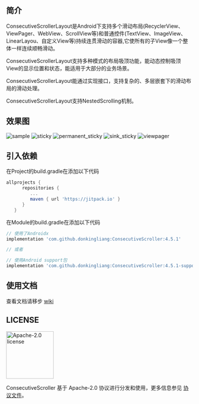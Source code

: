 ## 简介

ConsecutiveScrollerLayout是Android下支持多个滑动布局(RecyclerView、ViewPager、WebView、ScrollView等)和普通控件(TextView、ImageView、LinearLayou、自定义View等)持续连贯滑动的容器,它使所有的子View像一个整体一样连续顺畅滑动。

ConsecutiveScrollerLayout支持多种模式的布局吸顶功能，能动态控制吸顶View的显示位置和状态，能适用于大部分的业务场景。

ConsecutiveScrollerLayout能通过实现接口，支持复杂的、多层嵌套下的滑动布局的滑动处理。

ConsecutiveScrollerLayout支持NestedScrolling机制。

## 效果图

![sample](https://upload-images.jianshu.io/upload_images/2365010-1d0ebf289428ce8c.gif?imageMogr2/auto-orient/strip) 
![sticky](https://upload-images.jianshu.io/upload_images/2365010-f2b64d20022d2566.gif?imageMogr2/auto-orient/strip)
![permanent_sticky](https://github.com/donkingliang/ConsecutiveScroller/blob/master/image/permanent_sticky.gif?raw=true)
![sink_sticky](https://github.com/donkingliang/ConsecutiveScroller/blob/master/image/sink_sticky.gif?raw=true)
![viewpager](https://github.com/donkingliang/ConsecutiveScroller/blob/master/image/viewpager.gif?raw=true)

## 引入依赖

在Project的build.gradle在添加以下代码

```groovy
allprojects {
      repositories {
         ...
         maven { url 'https://jitpack.io' }
      }
   }
```
在Module的build.gradle在添加以下代码
```groovy
// 使用了Androidx
implementation 'com.github.donkingliang:ConsecutiveScroller:4.5.1'

// 或者

// 使用Android support包
implementation 'com.github.donkingliang:ConsecutiveScroller:4.5.1-support'
```

## 使用文档

查看文档请移步 [wiki](https://github.com/donkingliang/ConsecutiveScroller/wiki)

## LICENSE

<img alt="Apache-2.0 license" src="https://www.apache.org/img/ASF20thAnniversary.jpg" width="128">

ConsecutiveScroller 基于 Apache-2.0 协议进行分发和使用，更多信息参见 [协议文件](LICENSE)。
